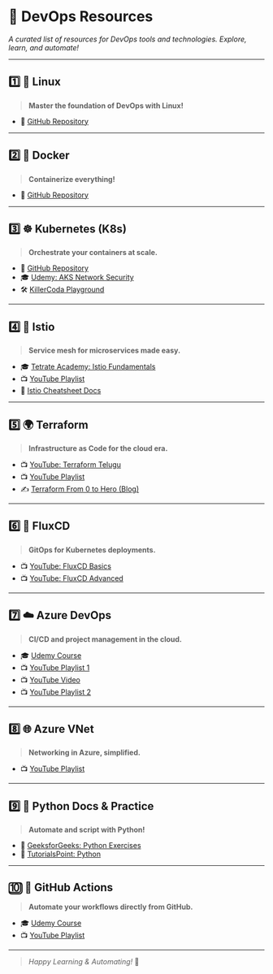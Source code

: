 # 🚀 DevOps Resources

_A curated list of resources for DevOps tools and technologies. Explore, learn, and automate!_

---

## 1️⃣ 🐧 Linux
> **Master the foundation of DevOps with Linux!**
- 📂 [GitHub Repository](https://github.com/vikasachari109/linux)

---

## 2️⃣ 🐳 Docker
> **Containerize everything!**
- 📂 [GitHub Repository](https://github.com/vikasachari109/docker)

---

## 3️⃣ ☸️ Kubernetes (K8s)
> **Orchestrate your containers at scale.**
- 📂 [GitHub Repository](https://github.com/vikasachari109/k8s)
- 🎓 [Udemy: AKS Network Security](https://www.udemy.com/course/learn-aks-network-security/?couponCode=LOCLZDOFFPINCTRL)
- 🛠️ [KillerCoda Playground](https://killercoda.com/)

---

## 4️⃣ 🧩 Istio
> **Service mesh for microservices made easy.**
- 🎓 [Tetrate Academy: Istio Fundamentals](https://academy.tetrate.io/courses/istio-fundamentals)
- 📺 [YouTube Playlist](https://www.youtube.com/watch?v=w_8Gg_jsAbU&list=PLy0Gle4XyvbG0rQBZ3dUCvxtekoJ7XjCr)
- 📄 [Istio Cheatsheet Docs](https://istio-cheatsheet.tetratelabs.io/)

---

## 5️⃣ 🌍 Terraform
> **Infrastructure as Code for the cloud era.**
- 📺 [YouTube: Terraform Telugu](https://www.youtube.com/watch?v=zoBeyv3Asl0&t=1789s&pp=ygURdGVycmFmb3JtIHRlbHVndSA%3D)
- 📺 [YouTube Playlist](https://www.youtube.com/watch?v=fgp-t5SqQmM&list=PLdpzxOOAlwvI0O4PeKVV1-yJoX2AqIWuf)
- ✍️ [Terraform From 0 to Hero (Blog)](https://techblog.flaviusdinu.com/terraform-from-0-to-hero-0-i-like-to-start-counting-from-0-maybe-i-enjoy-lists-too-much-72cd0b86ebcd)

---

## 6️⃣ 🔄 FluxCD
> **GitOps for Kubernetes deployments.**
- 📺 [YouTube: FluxCD Basics](https://www.youtube.com/watch?v=5u45lXmhgxA)
- 📺 [YouTube: FluxCD Advanced](https://www.youtube.com/watch?v=vp-oFksFoZs)

---

## 7️⃣ ☁️ Azure DevOps
> **CI/CD and project management in the cloud.**
- 🎓 [Udemy Course](https://www.udemy.com/course-dashboard-redirect/?course_id=2327618)
- 📺 [YouTube Playlist 1](https://www.youtube.com/watch?v=Jn4OKejPfnA&list=PLo80fWiInSIMJYcPryVHDWATN-uhcJBxa)
- 📺 [YouTube Video](https://www.youtube.com/watch?v=4DrOA01mrN4&t=2015s)
- 📺 [YouTube Playlist 2](https://www.youtube.com/watch?v=A_N5oHwwmTQ&list=PLl4APkPHzsUXseJO1a03CtfRDzr2hivbD)

---

## 8️⃣ 🌐 Azure VNet
> **Networking in Azure, simplified.**
- 📺 [YouTube Playlist](https://www.youtube.com/watch?v=9eB-dxcGs98&list=PLo80fWiInSIPmhCiEdVT6_RzwdX3pmBsK)

---

## 9️⃣ 🐍 Python Docs & Practice
> **Automate and script with Python!**
- 📝 [GeeksforGeeks: Python Exercises](https://www.geeksforgeeks.org/python/python-exercises-practice-questions-and-solutions/)
- 📖 [TutorialsPoint: Python](https://www.tutorialspoint.com/python/index.htm)

---

## 🔟 🤖 GitHub Actions
> **Automate your workflows directly from GitHub.**
- 🎓 [Udemy Course](https://www.udemy.com/course-dashboard-redirect/?course_id=4640376)
- 📺 [YouTube Playlist](https://www.youtube.com/watch?v=-hVG9z0fCac&list=PLArH6NjfKsUhvGHrpag7SuPumMzQRhUKY)

---

> _Happy Learning & Automating!_ 🎉